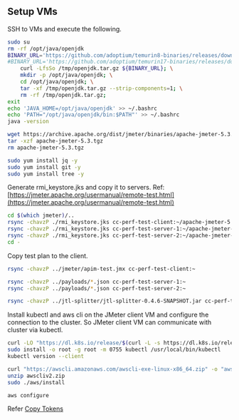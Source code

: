 ## Setup VMs

SSH to VMs and execute the following.

```sh
sudo su
rm -rf /opt/java/openjdk
BINARY_URL='https://github.com/adoptium/temurin8-binaries/releases/download/jdk8u362-b09/OpenJDK8U-jdk_x64_linux_hotspot_8u362b09.tar.gz'; \
#BINARY_URL='https://github.com/adoptium/temurin17-binaries/releases/download/jdk-17.0.6%2B10/OpenJDK17U-jdk_x64_linux_hotspot_17.0.6_10.tar.gz'; \
    curl -LfsSo /tmp/openjdk.tar.gz ${BINARY_URL}; \
    mkdir -p /opt/java/openjdk; \
    cd /opt/java/openjdk; \
    tar -xf /tmp/openjdk.tar.gz --strip-components=1; \
    rm -rf /tmp/openjdk.tar.gz;
exit
echo 'JAVA_HOME=/opt/java/openjdk' >> ~/.bashrc
echo 'PATH="/opt/java/openjdk/bin:$PATH"' >> ~/.bashrc
java -version

wget https://archive.apache.org/dist/jmeter/binaries/apache-jmeter-5.3.tgz
tar -xzf apache-jmeter-5.3.tgz
rm apache-jmeter-5.3.tgz

sudo yum install jq -y
sudo yum install git -y
sudo yum install tree -y
```

Generate rmi_keystore.jks and copy it to servers.
Ref: [https://jmeter.apache.org/usermanual/remote-test.html](https://jmeter.apache.org/usermanual/remote-test.html)
```sh
cd $(which jmeter)/..
rsync -chavzP ./rmi_keystore.jks cc-perf-test-client:~/apache-jmeter-5.3/bin/rmi_keystore.jks
rsync -chavzP ./rmi_keystore.jks cc-perf-test-server-1:~/apache-jmeter-5.3/bin/rmi_keystore.jks
rsync -chavzP ./rmi_keystore.jks cc-perf-test-server-2:~/apache-jmeter-5.3/bin/rmi_keystore.jks
cd -
```

Copy test plan to the client.
```sh
rsync -chavzP ../jmeter/apim-test.jmx cc-perf-test-client:~

rsync -chavzP ../payloads/*.json cc-perf-test-server-1:~
rsync -chavzP ../payloads/*.json cc-perf-test-server-2:~

rsync -chavzP ../jtl-splitter/jtl-splitter-0.4.6-SNAPSHOT.jar cc-perf-test-client:~
```

Install kubectl and aws cli on the JMeter client VM and configure the connection to the cluster. So JMeter client VM can communicate with cluster via kubectl.
```sh
curl -LO "https://dl.k8s.io/release/$(curl -L -s https://dl.k8s.io/release/stable.txt)/bin/linux/amd64/kubectl"
sudo install -o root -g root -m 0755 kubectl /usr/local/bin/kubectl
kubectl version --client

curl "https://awscli.amazonaws.com/awscli-exe-linux-x86_64.zip" -o "awscliv2.zip"
unzip awscliv2.zip
sudo ./aws/install

aws configure
```

Refer [Copy Tokens](../jwt-tokens/)
